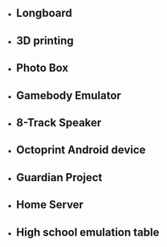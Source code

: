 - ## Longboard
- ## 3D printing
- ## Photo Box
- ## Gamebody Emulator
- ## 8-Track Speaker
- ## Octoprint Android device
- ## Guardian Project
- ## Home Server
- ## High school emulation table